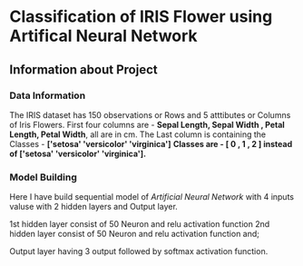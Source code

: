 # **Classification of IRIS Flower using Artifical Neural Network**

## Information about Project

### Data Information

The IRIS dataset has 150 observations or Rows and 5 atttibutes or Columns of Iris Flowers.
First four columns are - **Sepal Length, Sepal Width , Petal Length, Petal Width**, all are in cm.
The Last column is containing the Classes - **['setosa' 'versicolor' 'virginica']**
**Classes are - [ 0 , 1 , 2 ] instead of ['setosa' 'versicolor' 'virginica'].**

### Model Building


Here  I have build sequential model of *Artificial Neural Network* with 4 inputs valuse with 2 hidden layers and Output layer.

1st hidden layer consist of 50 Neuron and relu activation function
2nd hidden layer consist of 50 Neuron and relu activation function and;

Output layer having 3 output followed by softmax activation function.
